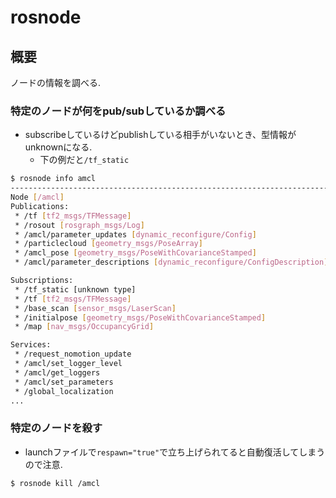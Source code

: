 rosnode
===

概要
---
ノードの情報を調べる.

### 特定のノードが何をpub/subしているか調べる
* subscribeしているけどpublishしている相手がいないとき、型情報がunknownになる.
  * 下の例だと`/tf_static`

```sh
$ rosnode info amcl
--------------------------------------------------------------------------------
Node [/amcl]
Publications:
 * /tf [tf2_msgs/TFMessage]
 * /rosout [rosgraph_msgs/Log]
 * /amcl/parameter_updates [dynamic_reconfigure/Config]
 * /particlecloud [geometry_msgs/PoseArray]
 * /amcl_pose [geometry_msgs/PoseWithCovarianceStamped]
 * /amcl/parameter_descriptions [dynamic_reconfigure/ConfigDescription]

Subscriptions:
 * /tf_static [unknown type]
 * /tf [tf2_msgs/TFMessage]
 * /base_scan [sensor_msgs/LaserScan]
 * /initialpose [geometry_msgs/PoseWithCovarianceStamped]
 * /map [nav_msgs/OccupancyGrid]

Services:
 * /request_nomotion_update
 * /amcl/set_logger_level
 * /amcl/get_loggers
 * /amcl/set_parameters
 * /global_localization
...
```

### 特定のノードを殺す
* launchファイルで`respawn="true"`で立ち上げられてると自動復活してしまうので注意.
```sh
$ rosnode kill /amcl
```
